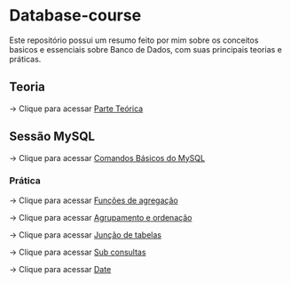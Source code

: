 

# Database-course

Este repositório possui um resumo feito por mim sobre os conceitos basicos e essenciais sobre Banco de Dados, com suas principais teorias e práticas.


## Teoria

-> Clique para acessar [Parte Teórica](/Teoria.md)

## Sessão MySQL 

-> Clique para acessar [Comandos Básicos do MySQL](/MySQL/Comandos%20Basicos%20MySQL.md)

### Prática

-> Clique para acessar [Funções de agregação](/MySQL/agregacao/05-funcoes-de-agregacao.sql)

-> Clique para acessar [Agrupamento e ordenação](/MySQL/agrupamento/06-agrupamento-e-ordenacao.sql)

-> Clique para acessar [Junção de tabelas](/MySQL/juncao/04-juncao-de-tabelas.sql)

-> Clique para acessar [Sub consultas](/MySQL/sub_consultas/08-sub-consultas.sql)

-> Clique para acessar [Date](/MySQL/date/18-pratica-sql-secao05-parte6.sql)


